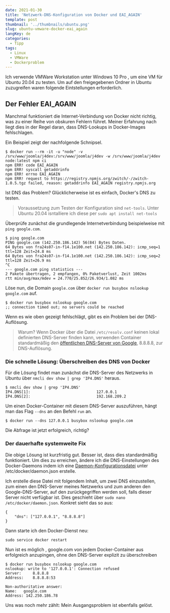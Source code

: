 ```yaml
---
date: 2021-01-30
title: 'Netzwerk-DNS-Konfiguration von Docker und EAI_AGAIN'
template: post
thumbnail: '../thumbnails/ubuntu.png'
slug: ubuntu-vmware-docker-eai_again
langKey: de
categories:
  - Tipp
tags:
  - Linux
  - VMWare
  - Dockerproblem
---
```


Ich verwende VMWare Workstation unter Windows 10 Pro , um eine VM für Ubuntu 20.04 zu testen. Um auf den freigegebenen Ordner in Ubuntu zuzugreifen waren folgende Eintstellungen erforderlich.

## Der Fehler EAI_AGAIN

Manchmal funktioniert die Internet-Verbindung von Docker nicht richtig, was zu einer Reihe von obskuren Fehlern führet. Meiner Erfahrung nach liegt dies in der Regel daran, dass DNS-Lookups in Docker-Images fehlschlagen.

Ein Beispiel zeigt der nachfolgende Schnipsel.

```
$ docker run --rm -it -u "node" -v /srv/www/joomla/j4dev:/srv/www/joomla/j4dev -w /srv/www/joomla/j4dev node:latest npm ci
npm ERR! code EAI_AGAIN
npm ERR! syscall getaddrinfo
npm ERR! errno EAI_AGAIN
npm ERR! request to https://registry.npmjs.org/zwitch/-/zwitch-1.0.5.tgz failed, reason: getaddrinfo EAI_AGAIN registry.npmjs.org
```

Ist DNS das Problem?
Glücklicherweise ist es einfach, Docker's DNS zu testen.

> Voraussetzung zum Testen der Konfiguration sind `net-tools`. Unter Ubuntu 20.04 isntalliere ich diese per `sudo apt install net-tools`

Überprüfe zunächst die grundlegende Internetverbindung beispielweise mit `ping google.com`.

```
$ ping google.com
PING google.com (142.250.186.142) 56(84) Bytes Daten.
64 Bytes von fra24s07-in-f14.1e100.net (142.250.186.142): icmp_seq=1 ttl=128 Zeit=24.8 ms
64 Bytes von fra24s07-in-f14.1e100.net (142.250.186.142): icmp_seq=2 ttl=128 Zeit=26.9 ms
^C
--- google.com ping statistics ---
2 Pakete übertragen, 2 empfangen, 0% Paketverlust, Zeit 1002ms
rtt min/avg/max/mdev = 24.770/25.852/26.934/1.082 ms
```

Löse nun, die Domain `google.com` über `docker run busybox nslookup google.com` auf.

```
$ docker run busybox nslookup google.com
;; connection timed out; no servers could be reached
```

Wenn es wie oben gezeigt fehlschlägt, gibt es ein Problem bei der DNS-Auflösung.

> Warum? Wenn Docker über die Datei `/etc/resolv.conf` keinen lokal definierten DNS-Server finden kann, verwenden Container standardmäßig den [öffentlichen DNS-Server von Google](https://developers.google.com/speed/public-dns/), 8.8.8.8, zur DNS-Auflösung.

### Die schnelle Lösung: Überschreiben des DNS von Docker

Für die Lösung findet man zunächst die DNS-Server des Netzwerks in Ubuntu über `nmcli dev show | grep 'IP4.DNS'` heraus.

```
$ nmcli dev show | grep 'IP4.DNS'
IP4.DNS[1]:                             127.0.0.1
IP4.DNS[2]:                             192.168.209.2
```

Um einen Docker-Container mit diesem DNS-Server auszuführen, hängt man das Flag `--dns` an den Befehl `run` an.

```
$ docker run --dns 127.0.0.1 busybox nslookup google.com
```

Die Abfrage ist jetzt erfolgreich, richtig?

### Der dauerhafte systemweite Fix

Die obige Lösung ist kurzfristig gut. Besser ist, dass dies standardmäßig funktioniert.
Um dies zu erreichen, ändere ich die DNS-Einstellungen des Docker-Daemons indem ich eine [Daemon-Konfigurationsdatei](https://docs.docker.com/engine/reference/commandline/dockerd/#/daemon-configuration-file) unter /etc/docker/daemon.json erstelle.

Ich erstelle diese Datei mit folgendem Inhalt, um zwei DNS einzustellen, zum einen den DNS-Server meines Netzwerks und zum anderen den Google-DNS-Server, auf den zurückgegriffen werden soll, falls dieser Server nicht verfügbar ist. Dies geschieht über `sudo nano /etc/docker/daemon.json`. Konkret sieht das so aus:

```
{
    "dns": ["127.0.0.1", "8.8.8.8"]
}
```

Dann starte ich den Docker-Dienst neu:

```
sudo service docker restart
```

Nun ist es möglich , google.com von jedem Docker-Container aus erfolgreich anzupingen, ohne den DNS-Server explizit zu überschreiben

```
$ docker run busybox nslookup google.com
nslookup: write to '127.0.0.1': Connection refused
Server:		8.8.8.8
Address:	8.8.8.8:53

Non-authoritative answer:
Name:	google.com
Address: 142.250.186.78
```

Uns was noch mehr zählt: Mein Ausgangsproblem ist ebenfalls gelöst.
